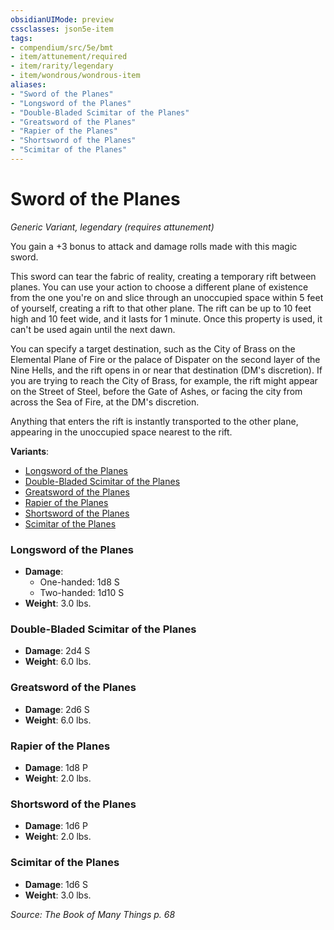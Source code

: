 ```yaml
---
obsidianUIMode: preview
cssclasses: json5e-item
tags:
- compendium/src/5e/bmt
- item/attunement/required
- item/rarity/legendary
- item/wondrous/wondrous-item
aliases: 
- "Sword of the Planes"
- "Longsword of the Planes"
- "Double-Bladed Scimitar of the Planes"
- "Greatsword of the Planes"
- "Rapier of the Planes"
- "Shortsword of the Planes"
- "Scimitar of the Planes"
---
```

# Sword of the Planes
*Generic Variant, legendary (requires attunement)*  


You gain a +3 bonus to attack and damage rolls made with this magic sword.

This sword can tear the fabric of reality, creating a temporary rift between planes. You can use your action to choose a different plane of existence from the one you're on and slice through an unoccupied space within 5 feet of yourself, creating a rift to that other plane. The rift can be up to 10 feet high and 10 feet wide, and it lasts for 1 minute. Once this property is used, it can't be used again until the next dawn.

You can specify a target destination, such as the City of Brass on the Elemental Plane of Fire or the palace of Dispater on the second layer of the Nine Hells, and the rift opens in or near that destination (DM's discretion). If you are trying to reach the City of Brass, for example, the rift might appear on the Street of Steel, before the Gate of Ashes, or facing the city from across the Sea of Fire, at the DM's discretion.

Anything that enters the rift is instantly transported to the other plane, appearing in the unoccupied space nearest to the rift.

**Variants**:
- [Longsword of the Planes](#Longsword%20of%20the%20Planes)
- [Double-Bladed Scimitar of the Planes](#Double-Bladed%20Scimitar%20of%20the%20Planes)
- [Greatsword of the Planes](#Greatsword%20of%20the%20Planes)
- [Rapier of the Planes](#Rapier%20of%20the%20Planes)
- [Shortsword of the Planes](#Shortsword%20of%20the%20Planes)
- [Scimitar of the Planes](#Scimitar%20of%20the%20Planes)

### Longsword of the Planes

- **Damage**:
  - One-handed: 1d8 S
  - Two-handed: 1d10 S
- **Weight**: 3.0 lbs.

### Double-Bladed Scimitar of the Planes

- **Damage**: 2d4 S
- **Weight**: 6.0 lbs.

### Greatsword of the Planes

- **Damage**: 2d6 S
- **Weight**: 6.0 lbs.

### Rapier of the Planes

- **Damage**: 1d8 P
- **Weight**: 2.0 lbs.

### Shortsword of the Planes

- **Damage**: 1d6 P
- **Weight**: 2.0 lbs.

### Scimitar of the Planes

- **Damage**: 1d6 S
- **Weight**: 3.0 lbs.


*Source: The Book of Many Things p. 68*